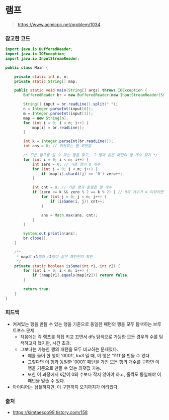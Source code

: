 # 램프

> https://www.acmicpc.net/problem/1034

### 참고한 코드

```java
import java.io.BufferedReader;
import java.io.IOException;
import java.io.InputStreamReader;

public class Main {

    private static int n, m;
    private static String[] map;

    public static void main(String[] args) throws IOException {
        BufferedReader br = new BufferedReader(new InputStreamReader(System.in));

        String[] input = br.readLine().split(" ");
        n = Integer.parseInt(input[0]);
        m = Integer.parseInt(input[1]);
        map = new String[n];
        for (int i = 0; i < n; i++) {
            map[i] = br.readLine();
        }

        int k = Integer.parseInt(br.readLine());
        int ans = 0; // 켜져있는 행 최댓값

        /* 모든 램프를 킬 수 있는 행을 찾고, 그 행과 같은 패턴의 행 개수 찾기 */
        for (int i = 0; i < n; i++) {
            int zero = 0; // 기준 행의 0 개수
            for (int j = 0; j < m; j++) {
                if (map[i].charAt(j) == '0') zero++;
            }

            int cnt = 0; // 기준 행과 동일한 행 개수
            if (zero <= k && zero % 2 == k % 2) { // 0의 개수가 k 이하이면서, 홀짝이 맞아야 켜져있는 행을 만들 수 있음
                for (int j = 0; j < n; j++) {
                    if (isSame(i, j)) cnt++;
                }

                ans = Math.max(ans, cnt);
            }
        }

        System.out.println(ans);
        br.close();
    }

    /**
     * map의 r1행과 r2행이 같은 패턴인지 확인
     */
    private static boolean isSame(int r1, int r2) {
        for (int i = 0; i < m; i++) {
            if (!map[r1].equals(map[r2])) return false;
        }

        return true;
    }
}
```

### 피드백

- 켜져있는 행을 만들 수 있는 행을 기준으로 동일한 패턴의 행을 모두 탐색하는 브루트포스 문제.
    - 처음에는 각 램프를 직접 키고 끄면서 dfs 탐색으로 가능한 모든 경우의 수를 탐색하고자 했지만, 시간 초과.
    - 그보다는 가능한 행의 패턴을 모두 비교하는 문제였다.
        - 예를 들어 한 행이 '0001', k=3 일 때, 이 행은 '1111'을 만들 수 있다.
        - 그렇다면 이 행과 동일한 '0001' 패턴을 가진 모든 행의 개수를 구하면 이 행을 기준으로 만들 수 있는 최댓값 가능.
        - 또한 이 과정에서 k값이 0의 수보다 작지 않아야 하고, 홀짝도 동일해야 이 패턴을 맞출 수 있다.
- 아이디어는 심플하지만, 이 구현까지 오기까지가 어려웠다.

### 출처

- https://kimtaesoo99.tistory.com/158
